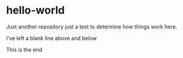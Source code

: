 # hello-world
Just another repository
just a test to determine how things work here.

I've left a blank line above and below

This is the end

